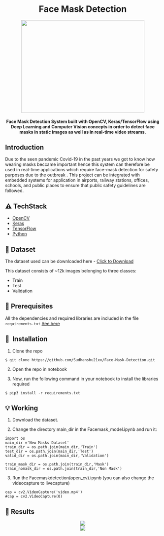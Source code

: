 <h1 align="center">Face Mask Detection</h1>

<div align= "center"><img src="https://www.researchdive.com/blogImages/NfBEa3zk4o.jpeg" width="400" height="300"/>
  <h4>Face Mask Detection System built with OpenCV, Keras/TensorFlow using Deep Learning and Computer Vision concepts in order to detect face masks in static images as well as in real-time video streams.</h4>
</div>


## Introduction
Due to the seen pandemic Covid-19 in the past years we got to know how wearing masks beccame important hence this system can therefore be used in real-time applications which require face-mask detection for safety purposes due to the outbreak . This project can be integrated with embedded systems for application in airports, railway stations, offices, schools, and public places to ensure that public safety guidelines are followed.


## :warning: TechStack

- [OpenCV](https://opencv.org/)
- [Keras](https://keras.io/)
- [TensorFlow](https://www.tensorflow.org/)
- [Python](https://www.python.org/)


## :file_folder: Dataset
The dataset used can be downloaded here - [Click to Download](https://www.kaggle.com/datasets/ashishjangra27/face-mask-12k-images-dataset/download?datasetVersionNumber=1)

This dataset consists of ~12k images belonging to three classes:
*	Train
*	Test
*	Validation

## :key: Prerequisites

All the dependencies and required libraries are included in the file <code>requirements.txt</code> [See here](https://github.com/Sudhanshu21xx/Face-Mask-Detection/blob/main/requirements.txt)

## 🚀&nbsp; Installation
1. Clone the repo
```
$ git clone https://github.com/Sudhanshu21xx/Face-Mask-Detection.git
```

2. Open the repo in notebook

3. Now, run the following command in your notebook to install the libraries required
```
$ pip3 install -r requirements.txt
```

## :bulb: Working

1. Download the dataset.

2. Change the directory main_dir in the Facemask_model.ipynb and run it: 
```
import os
main_dir ='New Masks Dataset'
train_dir = os.path.join(main_dir,'Train')
test_dir = os.path.join(main_dir,'Test')
valid_dir = os.path.join(main_dir,'Validation')

train_mask_dir = os.path.join(train_dir,'Mask')
train_nomask_dir = os.path.join(train_dir,'Non Mask')
```

3. Run the Facemaskdetection(open_cv).ipynb (you can also change the videocapture to livecapture)
```
cap = cv2.VideoCapture('video.mp4')
#cap = cv2.VideoCapture(0)
```

## :key: Results
<div align= "center"><img src="https://github.com/Sudhanshu21xx/Face-Mask-Detection/assets/113416452/3ec2b595-81b6-4d9f-8cba-857375c18337"/>
<div align= "center"><img src="https://github.com/Sudhanshu21xx/Face-Mask-Detection/assets/113416452/1bbbf053-5c6b-4512-b0ac-4a7ceca0a565"/>
  



